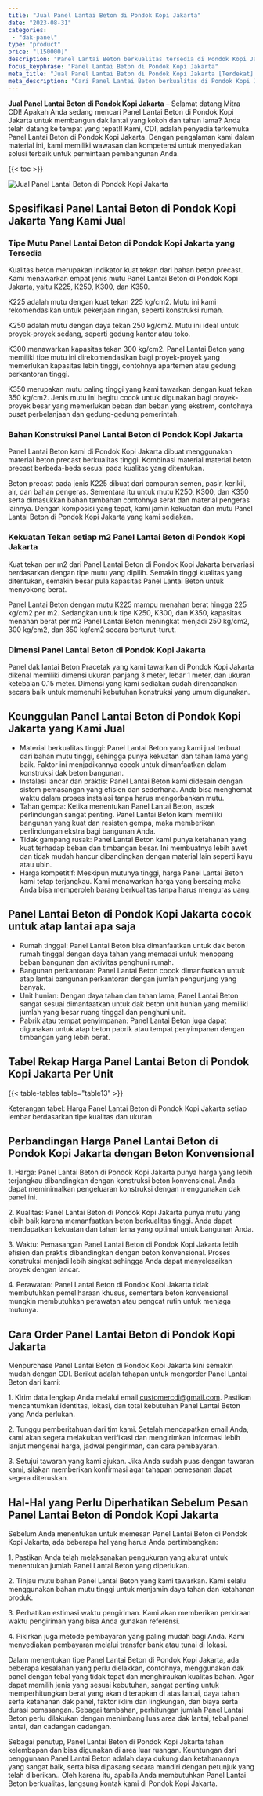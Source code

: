 ```yaml
---
title: "Jual Panel Lantai Beton di Pondok Kopi Jakarta"
date: "2023-08-31"
categories:
 - "dak-panel"
type: "product"
price: "[150000]"
description: "Panel Lantai Beton berkualitas tersedia di Pondok Kopi Jakarta. Panel Lantai Beton dirancang untuk kebutuhan konstruksi modern dengan performa prima. Dapatkan info lengkap."
focus_keyphrase: "Panel Lantai Beton di Pondok Kopi Jakarta"
meta_title: "Jual Panel Lantai Beton di Pondok Kopi Jakarta [Terdekat] - CDI"
meta_description: "Cari Panel Lantai Beton berkualitas di Pondok Kopi Jakarta?. Kami menyediakan Panel Lantai Beton premium untuk pembangunan. Penawaran spesial hanya di sini."
---
```


**Jual Panel Lantai Beton di Pondok Kopi Jakarta** – Selamat datang Mitra CDI! Apakah Anda sedang mencari Panel Lantai Beton di Pondok Kopi Jakarta untuk membangun dak lantai yang kokoh dan tahan lama? Anda telah datang ke tempat yang tepat!! Kami, CDI, adalah penyedia terkemuka Panel Lantai Beton di Pondok Kopi Jakarta. Dengan pengalaman kami dalam material ini, kami memiliki wawasan dan kompetensi untuk menyediakan solusi terbaik untuk permintaan pembangunan Anda.

{{< toc >}}

![Jual Panel Lantai Beton di Pondok Kopi Jakarta](/images/dak-panel/dak-panel-02.jpg)

## Spesifikasi Panel Lantai Beton di Pondok Kopi Jakarta Yang Kami Jual

### Tipe Mutu Panel Lantai Beton di Pondok Kopi Jakarta yang Tersedia

Kualitas beton merupakan indikator kuat tekan dari bahan beton precast. Kami menawarkan empat jenis mutu Panel Lantai Beton di Pondok Kopi Jakarta, yaitu K225, K250, K300, dan K350.

K225 adalah mutu dengan kuat tekan 225 kg/cm2. Mutu ini kami rekomendasikan untuk pekerjaan ringan, seperti konstruksi rumah.

K250 adalah mutu dengan daya tekan 250 kg/cm2. Mutu ini ideal untuk proyek-proyek sedang, seperti gedung kantor atau toko.

K300 menawarkan kapasitas tekan 300 kg/cm2. Panel Lantai Beton yang memiliki tipe mutu ini direkomendasikan bagi proyek-proyek yang memerlukan kapasitas lebih tinggi, contohnya apartemen atau gedung perkantoran tinggi.

K350 merupakan mutu paling tinggi yang kami tawarkan dengan kuat tekan 350 kg/cm2. Jenis mutu ini begitu cocok untuk digunakan bagi proyek-proyek besar yang memerlukan beban dan beban yang ekstrem, contohnya pusat perbelanjaan dan gedung-gedung pemerintah.

### Bahan Konstruksi Panel Lantai Beton di Pondok Kopi Jakarta

Panel Lantai Beton kami di Pondok Kopi Jakarta dibuat menggunakan material beton precast berkualitas tinggi. Kombinasi material material beton precast berbeda-beda sesuai pada kualitas yang ditentukan.

Beton precast pada jenis K225 dibuat dari campuran semen, pasir, kerikil, air, dan bahan pengeras. Sementara itu untuk mutu K250, K300, dan K350 serta dimasukkan bahan tambahan contohnya serat dan material pengeras lainnya. Dengan komposisi yang tepat, kami jamin kekuatan dan mutu Panel Lantai Beton di Pondok Kopi Jakarta yang kami sediakan.

### Kekuatan Tekan setiap m2 Panel Lantai Beton di Pondok Kopi Jakarta

Kuat tekan per m2 dari Panel Lantai Beton di Pondok Kopi Jakarta bervariasi berdasarkan dengan tipe mutu yang dipilih. Semakin tinggi kualitas yang ditentukan, semakin besar pula kapasitas Panel Lantai Beton untuk menyokong berat.

Panel Lantai Beton dengan mutu K225 mampu menahan berat hingga 225 kg/cm2 per m2. Sedangkan untuk tipe K250, K300, dan K350, kapasitas menahan berat per m2 Panel Lantai Beton meningkat menjadi 250 kg/cm2, 300 kg/cm2, dan 350 kg/cm2 secara berturut-turut.

### Dimensi Panel Lantai Beton di Pondok Kopi Jakarta

Panel dak lantai Beton Pracetak yang kami tawarkan di Pondok Kopi Jakarta dikenal memiliki dimensi ukuran panjang 3 meter, lebar 1 meter, dan ukuran ketebalan 0.15 meter. Dimensi yang kami sediakan sudah direncanakan secara baik untuk memenuhi kebutuhan konstruksi yang umum digunakan.

## Keunggulan Panel Lantai Beton di Pondok Kopi Jakarta yang Kami Jual

*   Material berkualitas tinggi: Panel Lantai Beton yang kami jual terbuat dari bahan mutu tinggi, sehingga punya kekuatan dan tahan lama yang baik. Faktor ini menjadikannya cocok untuk dimanfaatkan dalam konstruksi dak beton bangunan.
*   Instalasi lancar dan praktis: Panel Lantai Beton kami didesain dengan sistem pemasangan yang efisien dan sederhana. Anda bisa menghemat waktu dalam proses instalasi tanpa harus mengorbankan mutu.
*   Tahan gempa: Ketika menentukan Panel Lantai Beton, aspek perlindungan sangat penting. Panel Lantai Beton kami memiliki bangunan yang kuat dan resisten gempa, maka memberikan perlindungan ekstra bagi bangunan Anda.
*   Tidak gampang rusak: Panel Lantai Beton kami punya ketahanan yang kuat terhadap beban dan timbangan besar. Ini membuatnya lebih awet dan tidak mudah hancur dibandingkan dengan material lain seperti kayu atau ubin.
*   Harga kompetitif: Meskipun mutunya tinggi, harga Panel Lantai Beton kami tetap terjangkau. Kami menawarkan harga yang bersaing maka Anda bisa memperoleh barang berkualitas tanpa harus menguras uang.

## Panel Lantai Beton di Pondok Kopi Jakarta cocok untuk atap lantai apa saja

*   Rumah tinggal: Panel Lantai Beton bisa dimanfaatkan untuk dak beton rumah tinggal dengan daya tahan yang memadai untuk menopang beban bangunan dan aktivitas penghuni rumah.
*   Bangunan perkantoran: Panel Lantai Beton cocok dimanfaatkan untuk atap lantai bangunan perkantoran dengan jumlah pengunjung yang banyak.
*   Unit hunian: Dengan daya tahan dan tahan lama, Panel Lantai Beton sangat sesuai dimanfaatkan untuk dak beton unit hunian yang memiliki jumlah yang besar ruang tinggal dan penghuni unit.
*   Pabrik atau tempat penyimpanan: Panel Lantai Beton juga dapat digunakan untuk atap beton pabrik atau tempat penyimpanan dengan timbangan yang lebih berat.

## Tabel Rekap Harga Panel Lantai Beton di Pondok Kopi Jakarta Per Unit

{{< table-tables table="table13" >}}

Keterangan tabel: Harga Panel Lantai Beton di Pondok Kopi Jakarta setiap lembar berdasarkan tipe kualitas dan ukuran.

## Perbandingan Harga Panel Lantai Beton di Pondok Kopi Jakarta dengan Beton Konvensional

1\.  Harga: Panel Lantai Beton di Pondok Kopi Jakarta punya harga yang lebih terjangkau dibandingkan dengan konstruksi beton konvensional. Anda dapat meminimalkan pengeluaran konstruksi dengan menggunakan dak panel ini.

2\.  Kualitas: Panel Lantai Beton di Pondok Kopi Jakarta punya mutu yang lebih baik karena memanfaatkan beton berkualitas tinggi. Anda dapat mendapatkan kekuatan dan tahan lama yang optimal untuk bangunan Anda.

3\.  Waktu: Pemasangan Panel Lantai Beton di Pondok Kopi Jakarta lebih efisien dan praktis dibandingkan dengan beton konvensional. Proses konstruksi menjadi lebih singkat sehingga Anda dapat menyelesaikan proyek dengan lancar.

4\.  Perawatan: Panel Lantai Beton di Pondok Kopi Jakarta tidak membutuhkan pemeliharaan khusus, sementara beton konvensional mungkin membutuhkan perawatan atau pengcat rutin untuk menjaga mutunya.

## Cara Order Panel Lantai Beton di Pondok Kopi Jakarta

Menpurchase Panel Lantai Beton di Pondok Kopi Jakarta kini semakin mudah dengan CDI. Berikut adalah tahapan untuk mengorder Panel Lantai Beton dari kami:

1\.  Kirim data lengkap Anda melalui email customercdi@gmail.com. Pastikan mencantumkan identitas, lokasi, dan total kebutuhan Panel Lantai Beton yang Anda perlukan.

2\.  Tunggu pemberitahuan dari tim kami. Setelah mendapatkan email Anda, kami akan segera melakukan verifikasi dan mengirimkan informasi lebih lanjut mengenai harga, jadwal pengiriman, dan cara pembayaran.

3\.  Setujui tawaran yang kami ajukan. Jika Anda sudah puas dengan tawaran kami, silakan memberikan konfirmasi agar tahapan pemesanan dapat segera diteruskan.

## Hal-Hal yang Perlu Diperhatikan Sebelum Pesan Panel Lantai Beton di Pondok Kopi Jakarta

Sebelum Anda menentukan untuk memesan Panel Lantai Beton di Pondok Kopi Jakarta, ada beberapa hal yang harus Anda pertimbangkan:

1\.  Pastikan Anda telah melaksanakan pengukuran yang akurat untuk menentukan jumlah Panel Lantai Beton yang diperlukan.

2\.  Tinjau mutu bahan Panel Lantai Beton yang kami tawarkan. Kami selalu menggunakan bahan mutu tinggi untuk menjamin daya tahan dan ketahanan produk.

3\.  Perhatikan estimasi waktu pengiriman. Kami akan memberikan perkiraan waktu pengiriman yang bisa Anda gunakan referensi.

4\.  Pikirkan juga metode pembayaran yang paling mudah bagi Anda. Kami menyediakan pembayaran melalui transfer bank atau tunai di lokasi.

Dalam menentukan tipe Panel Lantai Beton di Pondok Kopi Jakarta, ada beberapa kesalahan yang perlu dielakkan, contohnya, menggunakan dak panel dengan tebal yang tidak tepat dan menghiraukan kualitas bahan. Agar dapat memilih jenis yang sesuai kebutuhan, sangat penting untuk memperhitungkan berat yang akan diterapkan di atas lantai, daya tahan serta ketahanan dak panel, faktor iklim dan lingkungan, dan biaya serta durasi pemasangan. Sebagai tambahan, perhitungan jumlah Panel Lantai Beton perlu dilakukan dengan menimbang luas area dak lantai, tebal panel lantai, dan cadangan cadangan.

Sebagai penutup, Panel Lantai Beton di Pondok Kopi Jakarta tahan kelembapan dan bisa digunakan di area luar ruangan. Keuntungan dari penggunaan Panel Lantai Beton adalah daya dukung dan ketahanannya yang sangat baik, serta bisa dipasang secara mandiri dengan petunjuk yang telah diberikan.. Oleh karena itu, apabila Anda membutuhkan Panel Lantai Beton berkualitas, langsung kontak kami di Pondok Kopi Jakarta.